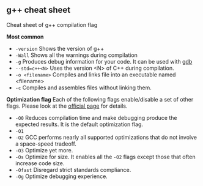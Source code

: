 ## g++ cheat sheet
Cheat sheet of g++ compilation flag

__Most common__
* ```-version``` Shows the version of g++
* ```-Wall``` Shows all the warnings during compilation
* ```-g``` Produces debug information for your code. It can be used with [gdb](https://github.com/mircomannino/CheatSheets)
* ```--std=c++<N>``` Uses the version \<N\> of C++ during compilation.
* ```-o <filename>``` Compiles and links file into an executable named \<filename\>
* ```-c``` Compiles and assembles files without linking them. 

__Optimization flag__
Each of the following flags enable/disable a set of other flags. Please look at the [official page](https://gcc.gnu.org/onlinedocs/gcc/Optimize-Options.html) for details.
* ```-O0``` Reduces compilation time and make debugging produce the expected results. It is the default optimization flag.
* ```-O1```
* ```-O2``` GCC performs nearly all supported optimizations that do not involve a space-speed tradeoff.
* ```-O3``` Optimize yet more.
* ```-Os``` Optimize for size. It enables all the ```-O2``` flags except those that often increase code size.
* ```-Ofast``` Disregard strict standards compliance.
* ```-Og``` Optimize debugging experience.